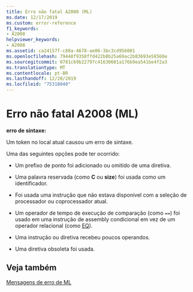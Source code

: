 ```yaml
---
title: Erro não fatal A2008 (ML)
ms.date: 12/17/2019
ms.custom: error-reference
f1_keywords:
- A2008
helpviewer_keywords:
- A2008
ms.assetid: ca24157f-c88a-4678-ae06-3bc3cd956001
ms.openlocfilehash: 79448f9358ffd422b8b25a69ac2b83693e58560e
ms.sourcegitcommit: 0781c69b22797c41630601a176b9ea541be4f2a3
ms.translationtype: MT
ms.contentlocale: pt-BR
ms.lasthandoff: 12/20/2019
ms.locfileid: "75318040"
---
```

# <a name="ml-nonfatal-error-a2008"></a>Erro não fatal A2008 (ML)

**erro de sintaxe:**

Um token no local atual causou um erro de sintaxe.

Uma das seguintes opções pode ter ocorrido:

- Um prefixo de ponto foi adicionado ou omitido de uma diretiva.

- Uma palavra reservada (como **C** ou **size**) foi usada como um identificador.

- Foi usada uma instrução que não estava disponível com a seleção de processador ou coprocessador atual.

- Um operador de tempo de execução de comparação (como `==`) foi usado em uma instrução de assembly condicional em vez de um operador relacional (como [EQ](operator-eq.md)).

- Uma instrução ou diretiva recebeu poucos operandos.

- Uma diretiva obsoleta foi usada.

## <a name="see-also"></a>Veja também

[Mensagens de erro de ML](ml-error-messages.md)
